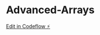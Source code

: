 # Advanced-Arrays

[Edit in Codeflow ⚡️](https://stackblitz.com/~/github.com/vanshika345/Advanced-Arrays)